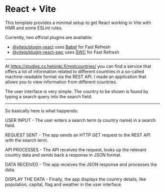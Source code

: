 # React + Vite

This template provides a minimal setup to get React working in Vite with HMR and some ESLint rules.

Currently, two official plugins are available:

- [@vitejs/plugin-react](https://github.com/vitejs/vite-plugin-react/blob/main/packages/plugin-react/README.md) uses [Babel](https://babeljs.io/) for Fast Refresh
- [@vitejs/plugin-react-swc](https://github.com/vitejs/vite-plugin-react-swc) uses [SWC](https://swc.rs/) for Fast Refresh

---------------------------------------------------------------------------------------------------------------------------

At https://studies.cs.helsinki.fi/restcountries/ you can find a service that offers a lot of information related to different countries in a so-called machine-readable format via the REST API. I made an application that allows you to view information from different countries.

The user interface is very simple. The country to be shown is found by typing a search query into the search field.

---------------------------------------------------------------------------------------------------------------------------

So basically here is what happends:

USER INPUT - The user enters a search term (a country name) in a search field. 

REQUEST SENT - The app sends an HTTP GET request to the REST API with the search term. 

API PROCESSES - The API receives the request, looks up the relevant country data and sends back a response in JSON format. 

DATA RECEIVED - The app receives the JSON response and processes the data.

DISPLAY THE DATA - Finally, the app displays the country details, like population, capital, flag and weather in the user interface. 